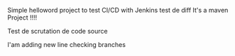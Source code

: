 Simple helloword project to test CI/CD with Jenkins
test de diff
It's a maven Project !!!!

Test de scrutation de code source

I'am adding new line
checking branches


